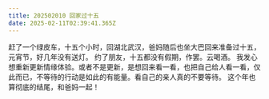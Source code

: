 ```yaml
---
title: 202502010 回家过十五
date: 2025-02-11T02:39:41.365Z
---
```


赶了一个绿皮车，十五个小时，回湖北武汉，爸妈随后也坐大巴回来准备过十五，元宵节，好几年没有送灯。
约了朋友，十五都没有假期，作罢。云喝酒。
我发心想重新更新情缘体验。或者不是更新，是想回来看一看，也把自己给人看一看，仅此而已，不等待的行动是如此的有能量。看自己的亲人真的不要等待。
这个年也算彻底的结尾，和爸妈一起！




